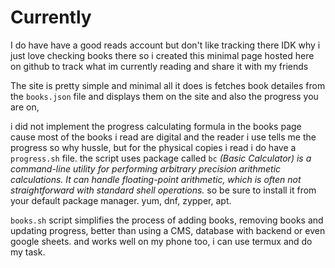 # Currently


I do have have a good reads account but don't like tracking there IDK why i just love checking books there
so i created this minimal page hosted here on github to track what im currently reading and share it with my friends

The site is pretty simple and minimal all it does is fetches book detailes from the ```books.json``` file and displays them on the site and also the progress you are on, 

i did not implement the progress calculating formula in the books page cause most of the books i read are digital and 
the reader i use tells me the progress so why hussle, but for the physical copies i read i do have a ```progress.sh``` file. the script uses package called ```bc``` *(Basic Calculator) is a command-line utility for performing arbitrary precision arithmetic calculations. It can handle floating-point arithmetic, which is often not straightforward with standard shell operations.* so be sure to install it from your default package manager. yum, dnf, zypper, apt.


```books.sh``` script simplifies the process of adding books, removing books and updating progress, better than using a CMS, database with backend or even google sheets. and works well on my phone too, i can use termux and do my task. 
